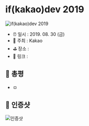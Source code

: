 # if(kakao)dev 2019

![if(kakao)dev 2019](image.jpg)

- ⏰ 일시 : 2019. 08. 30 (금)
- 💁 주최 : Kakao
- ⛳ 장소 : 
- 🔗 링크 : 

## 👏 총평 

- ㅁ

## 📸 인증샷

![인증샷](self.png)
